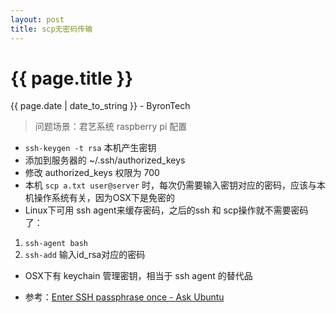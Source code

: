 ```yaml
---
layout: post
title: scp无密码传输  
---
```


{{ page.title }}
================
<p class="date">{{ page.date | date_to_string }} - ByronTech</p>

> 问题场景：君艺系统 raspberry pi 配置

* `ssh-keygen -t rsa`  本机产生密钥
* 添加到服务器的 ~/.ssh/authorized_keys 
* 修改 authorized_keys 权限为 700
* 本机 `scp a.txt user@server` 时，每次仍需要输入密钥对应的密码，应该与本机操作系统有关，因为OSX下是免密的
* Linux下可用 ssh agent来缓存密码，之后的ssh 和 scp操作就不需要密码了：  
1) `ssh-agent bash`  
2) `ssh-add`   输入id_rsa对应的密码
* OSX下有 keychain 管理密钥，相当于 ssh agent 的替代品

* 参考：[Enter SSH passphrase once - Ask Ubuntu][ref-link]

[ref-link]:  http://askubuntu.com/questions/362280/enter-ssh-passphrase-once